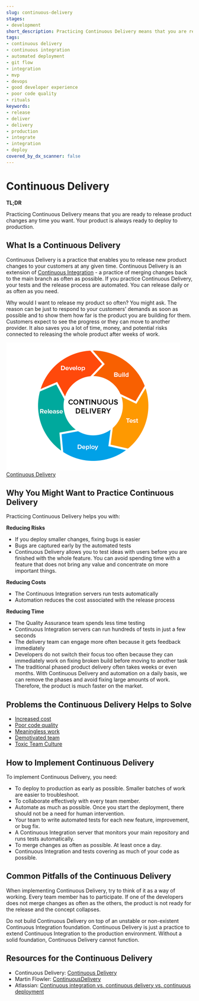 ```yaml
---
slug: continuous-delivery
stages:
- development
short_description: Practicing Continuous Delivery means that you are ready to release product changes any time you want. Your product is always ready to deploy to production.
tags:
- continuous delivery
- continuous integration
- automated deployment
- git flow
- integration
- mvp
- devops
- good developer experience
- poor code quality
- rituals
keywords:
- release
- deliver
- delivery
- production
- integrate
- integration
- deploy
covered_by_dx_scanner: false
---
```


# Continuous Delivery

**TL;DR**

Practicing Continuous Delivery means that you are ready to release product changes any time you want. Your product is always ready to deploy to production.

## What Is a Continuous Delivery

Continuous Delivery is a practice that enables you to release new product changes to your customers at any given time. Continuous Delivery is an extension of [Continuous Integration](practices/continuous-integration) - a practice of merging changes back to the main branch as often as possible. If you practice Continuous Delivery, your tests and the release process are automated. You can release daily or as often as you need.

Why would I want to release my product so often? You might ask. The reason can be just to respond to your customers’ demands as soon as possible and to show them how far is the product you are building for them. Customers expect to see the progress or they can move to another provider. It also saves you a lot of time, money, and potential risks connected to releasing the whole product after weeks of work.

![Continuous Delivery](/files/continuous_delivery.png)  
  [Continuous Delivery](https://medium.com/@Zaiku/continuous-delivery-in-a-nutshell-29f4213dabda)

## Why You Might Want to Practice Continuous Delivery

Practicing Continuous Delivery helps you with:

**Reducing Risks**

- If you deploy smaller changes, fixing bugs is easier
- Bugs are captured early by the automated tests
- Continuous Delivery allows you to test ideas with users before you are finished with the whole feature. You can avoid spending time with a feature that does not bring any value and concentrate on more important things.

**Reducing Costs**

- The Continuous Integration servers run tests automatically
- Automation reduces the cost associated with the release process

**Reducing Time**

- The Quality Assurance team spends less time testing
- Continuous Integration servers can run hundreds of tests in just a few seconds
- The delivery team can engage more often because it gets feedback immediately
- Developers do not switch their focus too often because they can immediately work on fixing broken build before moving to another task
- The traditional phased product delivery often takes weeks or even months. With Continuous Delivery and automation on a daily basis, we can remove the phases and avoid fixing large amounts of work. Therefore, the product is much faster on the market.

## Problems the Continuous Delivery Helps to Solve

- [Increased cost](/problems/increased-cost)
- [Poor code quality](/problems/poor-code-quality)
- [Meaningless work](/problems/meaningless-work)
- [Demotivated team](/problems/demotivated-team)
- [Toxic Team Culture](/problems/toxic-team-culture)

## How to Implement Continuous Delivery

To implement Continuous Delivery, you need:

- To deploy to production as early as possible. Smaller batches of work are easier to troubleshoot.
- To collaborate effectively with every team member.
- Automate as much as possible. Once you start the deployment, there should not be a need for human intervention.
- Your team to write automated tests for each new feature, improvement, or bug fix.
- A Continuous Integration server that monitors your main repository and runs tests automatically.
- To merge changes as often as possible. At least once a day.
- Continuous Integration and tests covering as much of your code as possible.

## Common Pitfalls of the Continuous Delivery

When implementing Continuous Delivery, try to think of it as a way of working. Every team member has to participate. If one of the developers does not merge changes as often as the others, the product is not ready for the release and the concept collapses.

Do not build Continuous Delivery on top of an unstable or non-existent Continuous Integration foundation. Continuous Delivery is just a practice to extend Continuous Integration to the production environment. Without a solid foundation, Continuous Delivery cannot function.

## Resources for the Continuous Delivery

- Continuous Delivery: [Continuous Delivery](https://continuousdelivery.com/)
- Martin Flowler: [ContinuousDelivery](https://martinfowler.com/bliki/ContinuousDelivery.html)
- Atlassian: [Continuous integration vs. continuous delivery vs. continuous deployment](https://www.atlassian.com/continuous-delivery/principles/continuous-integration-vs-delivery-vs-deployment)
